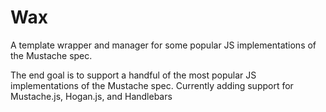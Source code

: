 Wax
===

A template wrapper and manager for some popular JS implementations of the Mustache spec.

The end goal is to support a handful of the most popular JS implementations of the Mustache spec.  Currently adding support for Mustache.js, Hogan.js, and Handlebars